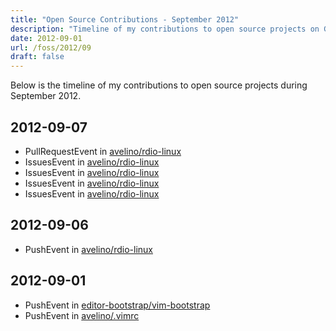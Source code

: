 ```yaml
---
title: "Open Source Contributions - September 2012"
description: "Timeline of my contributions to open source projects on GitHub during September 2012."
date: 2012-09-01
url: /foss/2012/09
draft: false
---
```


Below is the timeline of my contributions to open source projects during September 2012.

## 2012-09-07

- PullRequestEvent in [avelino/rdio-linux](https://github.com/avelino/rdio-linux)
- IssuesEvent in [avelino/rdio-linux](https://github.com/avelino/rdio-linux)
- IssuesEvent in [avelino/rdio-linux](https://github.com/avelino/rdio-linux)
- IssuesEvent in [avelino/rdio-linux](https://github.com/avelino/rdio-linux)
- IssuesEvent in [avelino/rdio-linux](https://github.com/avelino/rdio-linux)

## 2012-09-06

- PushEvent in [avelino/rdio-linux](https://github.com/avelino/rdio-linux)

## 2012-09-01

- PushEvent in [editor-bootstrap/vim-bootstrap](https://github.com/editor-bootstrap/vim-bootstrap)
- PushEvent in [avelino/.vimrc](https://github.com/avelino/.vimrc)

